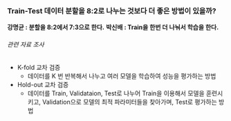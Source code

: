 ### Train-Test 데이터 분할을 8:2로 나누는 것보다 더 좋은 방법이 있을까?

**강명균 : 분할을 8:2에서 7:3으로 한다.**
**박신배 : Train을 한번 더 나눠서 학습을 한다.**

###### 관련 자료 조사
- K-fold 교차 검증
	- 데이터를 K 번 반복해서 나누고 여러 모델을 학습하여 성능을 평가하는 방법
- Hold-out 교차 검증
	- 데이터를 Train, Validataion, Test로 나누어 Train을 이용해서 모델을 훈련시키고, Validation으로 모델의 최적 파라미터들을 찾아가며, Test로 평가하는 방법

